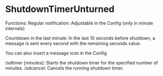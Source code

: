 # ShutdownTimerUnturned
Functions:
Regular notification: Adjustable in the Config (only in minute intervals)

Countdown in the last minute: In the last 10 seconds before shutdown, a message is sent every second with the remaining seconds value.

You can also insert a message icon in the Config

/sdtimer [minutes]: Starts the shutdown timer for the specified number of minutes.
/sdcancel: Cancels the running shutdown timer.
